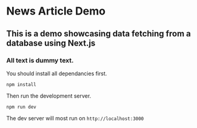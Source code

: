 ﻿# News Article Demo
## This is a demo showcasing data fetching from a database using Next.js

### All text is dummy text.

You should install all dependancies first.

`npm install`

Then run the development server.

`npm run dev`

The dev server will most run on `http://localhost:3000`
